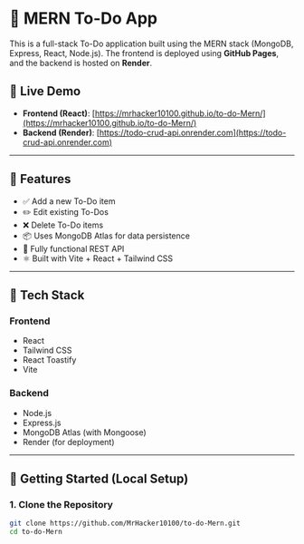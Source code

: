 # 📝 MERN To-Do App

This is a full-stack To-Do application built using the MERN stack (MongoDB, Express, React, Node.js). The frontend is deployed using **GitHub Pages**, and the backend is hosted on **Render**.

## 🔗 Live Demo

- **Frontend (React)**: [https://mrhacker10100.github.io/to-do-Mern/](https://mrhacker10100.github.io/to-do-Mern/)
- **Backend (Render)**: [https://todo-crud-api.onrender.com](https://todo-crud-api.onrender.com)

---

## 📌 Features

- ✅ Add a new To-Do item
- ✏️ Edit existing To-Dos
- ❌ Delete To-Do items
- 📦 Uses MongoDB Atlas for data persistence
- 🔁 Fully functional REST API
- ⚛️ Built with Vite + React + Tailwind CSS

---

## 🧱 Tech Stack

### Frontend
- React
- Tailwind CSS
- React Toastify
- Vite

### Backend
- Node.js
- Express.js
- MongoDB Atlas (with Mongoose)
- Render (for deployment)

---

## 🚀 Getting Started (Local Setup)

### 1. Clone the Repository

```bash
git clone https://github.com/MrHacker10100/to-do-Mern.git
cd to-do-Mern
